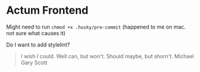 # Actum Frontend

Might need to run `chmod +x .husky/pre-commit` (happened to me on mac. not sure what causes it)

Do I want to add stylelint?

> I wish I could. Well can, but won't.
> Should maybe, but shorn't.
> Michael Gary Scott
